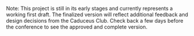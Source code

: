 Note: This project is still in its early stages and currently represents a working first draft. The finalized version will reflect additional feedback and design decisions from the Caduceus Club. Check back a few days before the conference to see the approved and complete version.

